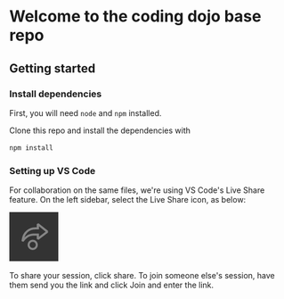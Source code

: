 # Welcome to the coding dojo base repo

## Getting started

### Install dependencies

First, you will need `node` and `npm` installed.

Clone this repo and install the dependencies with

```bash
npm install
```

### Setting up VS Code

For collaboration on the same files, we're using VS Code's Live Share feature. On the left sidebar, select the Live Share icon, as below:

![VS Code Live Share icon](./vs-code-live-share.png)

To share your session, click share. To join someone else's session, have them send you the link and click Join and enter the link.

